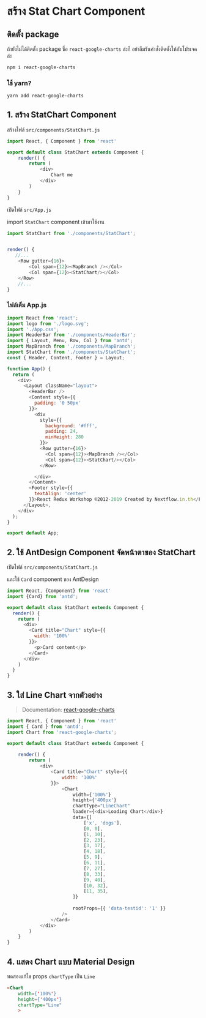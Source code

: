 
# สร้าง Stat Chart Component

## ติดตั้ง package 

ถ้ายังไม่ได้ติดตั้ง package ชื่อ `react-google-charts` ล่ะก็ อย่าลืมรันคำสั่งติดตั้งให้กับโปรเจคล่ะ 

```bash
npm i react-google-charts
```

### ใช้ yarn?

```bash
yarn add react-google-charts
```

## 1. สร้าง StatChart Component

สร้างไฟล์ `src/components/StatChart.js`

```js
import React, { Component } from 'react'

export default class StatChart extends Component {
    render() {
        return (
            <div>
                Chart me
            </div>
        )
    }
}
```

เปิดไฟล์ `src/App.js`

import `StatChart` component เข้ามาใช้งาน

```js
import StatChart from './components/StatChart';


render() {
   //...
    <Row gutter={16}>
        <Col span={12}><MapBranch /></Col>
        <Col span={12}><StatChart/></Col>
    </Row>
    //...
}
```

### ไฟล์เต็ม App.js

```js
import React from 'react';
import logo from './logo.svg';
import './App.css';
import HeaderBar from './components/HeaderBar';
import { Layout, Menu, Row, Col } from 'antd';
import MapBranch from './components/MapBranch';
import StatChart from './components/StatChart';
const { Header, Content, Footer } = Layout;

function App() {
  return (
    <div>
      <Layout className="layout">
        <HeaderBar />
        <Content style={{
          padding: '0 50px'
        }}>
          <div
            style={{
              background: '#fff',
              padding: 24,
              minHeight: 280
            }}>
            <Row gutter={16}>
              <Col span={12}><MapBranch /></Col>
              <Col span={12}><StatChart/></Col>
            </Row>

          </div>
        </Content>
        <Footer style={{
          textAlign: 'center'
        }}>React Redux Workshop ©2012-2019 Created by Nextflow.in.th</Footer>
      </Layout>,
    </div>
  );
}

export default App;

```

## 2. ใช้ AntDesign Component จัดหน้าตาของ StatChart

เปิดไฟล์ `src/components/StatChart.js`

และใช้ `Card` component ของ AntDesign 

```js
import React, {Component} from 'react'
import {Card} from 'antd';

export default class StatChart extends Component {
  render() {
    return (
      <div>
        <Card title="Chart" style={{
          width: '100%'
        }}>
          <p>Card content</p>
        </Card>
      </div>
    )
  }
}
```

## 3. ใส่ Line Chart จากตัวอย่าง

> Documentation: [react-google-charts](https://react-google-charts.com/)

```js
import React, { Component } from 'react'
import { Card } from 'antd';
import Chart from 'react-google-charts';

export default class StatChart extends Component {
  
    render() {
        return (
            <div>
                <Card title="Chart" style={{
                    width: '100%'
                }}>
                    <Chart
                        width={'100%'}
                        height={'400px'}
                        chartType="LineChart"
                        loader={<div>Loading Chart</div>}
                        data={[
                            ['x', 'dogs'],
                            [0, 0],
                            [1, 10],
                            [2, 23],
                            [3, 17],
                            [4, 18],
                            [5, 9],
                            [6, 11],
                            [7, 27],
                            [8, 33],
                            [9, 40],
                            [10, 32],
                            [11, 35],
                        ]}
                        
                        rootProps={{ 'data-testid': '1' }}
                    />
                </Card>
            </div>
        )
    }
}
```

## 4. แสดง Chart แบบ Material Design

ทดสองแก้ไข props `chartType` เป็น `Line`

```html
<Chart
    width={'100%'}
    height={'400px'}
    chartType="Line"
    >
```